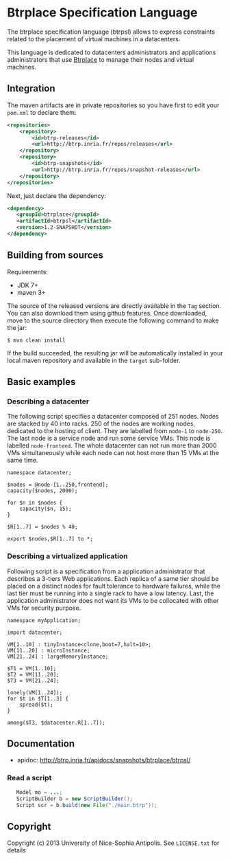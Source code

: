# Btrplace Specification Language #

The btrplace specification language (btrpsl) allows to express constraints
related to the placement of virtual machines in a datacenters.

This language is dedicated to datacenters administrators and applications administrators
that use [Btrplace](http://btrp.inria.fr) to manage their nodes and virtual machines.


## Integration ##

The maven artifacts are in private repositories so you have first to edit your `pom.xml` to declare them:

```xml
<repositories>
    <repository>
        <id>btrp-releases</id>
        <url>http://btrp.inria.fr/repos/releases</url>
    </repository>
    <repository>
        <id>btrp-snapshots</id>
        <url>http://btrp.inria.fr/repos/snapshot-releases</url>
    </repository>
</repositories>
```

Next, just declare the dependency:

```xml
<dependency>
   <groupId>btrplace</groupId>
   <artifactId>btrpsl</artifactId>
   <version>1.2-SNAPSHOT</version>
</dependency>
```

## Building from sources ##

Requirements:
* JDK 7+
* maven 3+

The source of the released versions are directly available in the `Tag` section.
You can also download them using github features.
Once downloaded, move to the source directory then execute the following command
to make the jar:

    $ mvn clean install

If the build succeeded, the resulting jar will be automatically
installed in your local maven repository and available in the `target` sub-folder.


## Basic examples ##

### Describing a datacenter ###

The following script specifies a datacenter composed of 251 nodes. Nodes
are stacked by 40 into racks. 250 of the nodes are working nodes, dedicated
 to the hosting of client. They are labelled from `node-1` to `node-250`.
The last node is a service node and run some service VMs. This node is labelled
`node-frontend`. The whole datacenter can not run more than 2000 VMs
simultaneously while each node can not host more than 15 VMs at the same time.

    namespace datacenter;

    $nodes = @node-[1..250,frontend];
    capacity($nodes, 2000);

    for $n in $nodes {
        capacity($n, 15);
    }

    $R[1..7] = $nodes % 40;

    export $nodes,$R[1..7] to *;


### Describing a virtualized application ###

Following script is a specification from a application administrator
that describes a 3-tiers Web applications. Each replica of a same
tier should be placed on a distinct nodes for fault tolerance to hardware
failures, while the last tier must be running into a single rack to have a
low latency. Last, the application administrator does not want its VMs to be
collocated with other VMs for security purpose.

    namespace myApplication;

    import datacenter;

    VM[1..10] : tinyInstance<clone,boot=7,halt=10>;
    VM[11..20] : microInstance;
    VM[21..24] : largeMemoryInstance;

    $T1 = VM[1..10];
    $T2 = VM[11..20];
    $T3 = VM[21..24];

    lonely(VM[1..24]);
    for $t in $T[1..3] {
        spread($t);
    }

    among($T3, $datacenter.R[1..7]);

## Documentation ##

* apidoc: http://btrp.inria.fr/apidocs/snapshots/btrplace/btrpsl/

### Read a script ###


```java
   Model mo = ...;
   ScriptBuilder b = new ScriptBuilder();
   Script scr = b.build(new File("./main.btrp"));
```

## Copyright ##
Copyright (c) 2013 University of Nice-Sophia Antipolis. See `LICENSE.txt` for details
